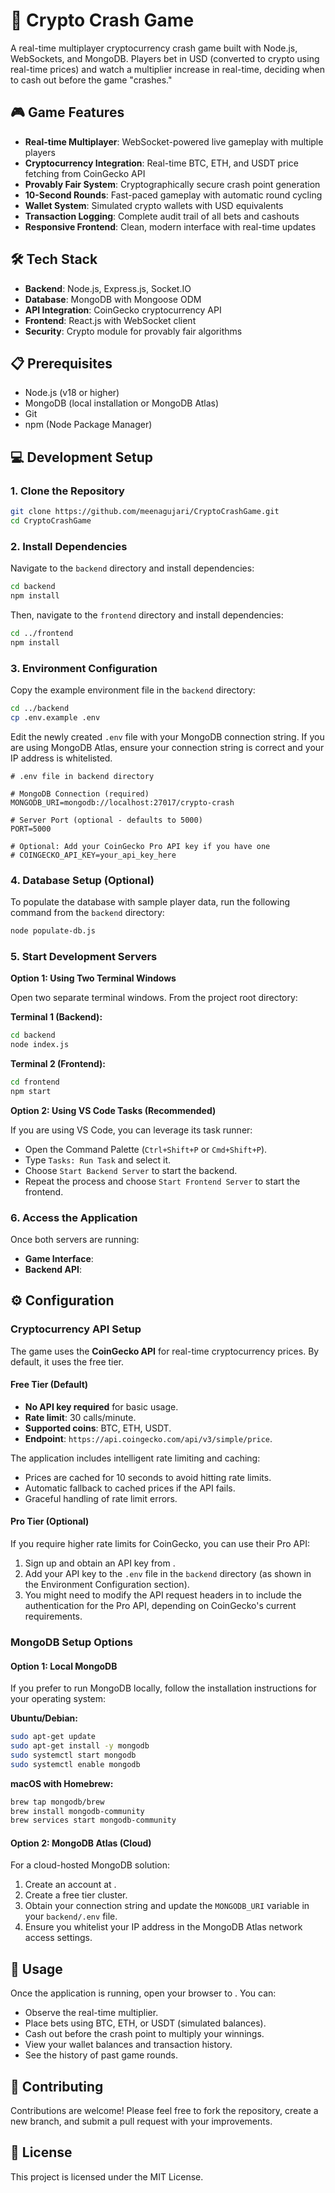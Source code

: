 # 🚀 Crypto Crash Game

A real-time multiplayer cryptocurrency crash game built with Node.js, WebSockets, and MongoDB. Players bet in USD (converted to crypto using real-time prices) and watch a multiplier increase in real-time, deciding when to cash out before the game "crashes."

## 🎮 Game Features

- **Real-time Multiplayer**: WebSocket-powered live gameplay with multiple players
- **Cryptocurrency Integration**: Real-time BTC, ETH, and USDT price fetching from CoinGecko API
- **Provably Fair System**: Cryptographically secure crash point generation
- **10-Second Rounds**: Fast-paced gameplay with automatic round cycling
- **Wallet System**: Simulated crypto wallets with USD equivalents
- **Transaction Logging**: Complete audit trail of all bets and cashouts
- **Responsive Frontend**: Clean, modern interface with real-time updates

## 🛠️ Tech Stack

- **Backend**: Node.js, Express.js, Socket.IO
- **Database**: MongoDB with Mongoose ODM
- **API Integration**: CoinGecko cryptocurrency API
- **Frontend**: React.js with WebSocket client
- **Security**: Crypto module for provably fair algorithms

## 📋 Prerequisites

- Node.js (v18 or higher)
- MongoDB (local installation or MongoDB Atlas)
- Git
- npm (Node Package Manager)

## 💻 Development Setup

### 1. Clone the Repository

```bash
git clone https://github.com/meenagujari/CryptoCrashGame.git
cd CryptoCrashGame
```

### 2. Install Dependencies

Navigate to the `backend` directory and install dependencies:

```bash
cd backend
npm install
```

Then, navigate to the `frontend` directory and install dependencies:

```bash
cd ../frontend
npm install
```

### 3. Environment Configuration

Copy the example environment file in the `backend` directory:

```bash
cd ../backend
cp .env.example .env
```

Edit the newly created `.env` file with your MongoDB connection string. If you are using MongoDB Atlas, ensure your connection string is correct and your IP address is whitelisted.

```env
# .env file in backend directory

# MongoDB Connection (required)
MONGODB_URI=mongodb://localhost:27017/crypto-crash

# Server Port (optional - defaults to 5000)
PORT=5000

# Optional: Add your CoinGecko Pro API key if you have one
# COINGECKO_API_KEY=your_api_key_here
```

### 4. Database Setup (Optional)

To populate the database with sample player data, run the following command from the `backend` directory:

```bash
node populate-db.js
```

### 5. Start Development Servers

**Option 1: Using Two Terminal Windows**

Open two separate terminal windows. From the project root directory:

**Terminal 1 (Backend):**

```bash
cd backend
node index.js
```

**Terminal 2 (Frontend):**

```bash
cd frontend
npm start
```

**Option 2: Using VS Code Tasks (Recommended)**

If you are using VS Code, you can leverage its task runner:

- Open the Command Palette (`Ctrl+Shift+P` or `Cmd+Shift+P`).
- Type `Tasks: Run Task` and select it.
- Choose `Start Backend Server` to start the backend.
- Repeat the process and choose `Start Frontend Server` to start the frontend.

### 6. Access the Application

Once both servers are running:

- **Game Interface**: <mcurl name="http://localhost:3000" url="http://localhost:3000"></mcurl>
- **Backend API**: <mcurl name="http://localhost:5000" url="http://localhost:5000"></mcurl>

## ⚙️ Configuration

### Cryptocurrency API Setup

The game uses the **CoinGecko API** for real-time cryptocurrency prices. By default, it uses the free tier.

#### Free Tier (Default)

- **No API key required** for basic usage.
- **Rate limit**: 30 calls/minute.
- **Supported coins**: BTC, ETH, USDT.
- **Endpoint**: `https://api.coingecko.com/api/v3/simple/price`.

The application includes intelligent rate limiting and caching:

- Prices are cached for 10 seconds to avoid hitting rate limits.
- Automatic fallback to cached prices if the API fails.
- Graceful handling of rate limit errors.

#### Pro Tier (Optional)

If you require higher rate limits for CoinGecko, you can use their Pro API:

1. Sign up and obtain an API key from <mcurl name="CoinGecko Pro" url="https://pro.coingecko.com/"></mcurl>.
2. Add your API key to the `.env` file in the `backend` directory (as shown in the Environment Configuration section).
3. You might need to modify the API request headers in <mcfile name="index.js" path="backend/index.js"></mcfile> to include the authentication for the Pro API, depending on CoinGecko's current requirements.

### MongoDB Setup Options

#### Option 1: Local MongoDB

If you prefer to run MongoDB locally, follow the installation instructions for your operating system:

**Ubuntu/Debian:**

```bash
sudo apt-get update
sudo apt-get install -y mongodb
sudo systemctl start mongodb
sudo systemctl enable mongodb
```

**macOS with Homebrew:**

```bash
brew tap mongodb/brew
brew install mongodb-community
brew services start mongodb-community
```

#### Option 2: MongoDB Atlas (Cloud)

For a cloud-hosted MongoDB solution:

1. Create an account at <mcurl name="MongoDB Atlas" url="https://www.mongodb.com/atlas"></mcurl>.
2. Create a free tier cluster.
3. Obtain your connection string and update the `MONGODB_URI` variable in your `backend/.env` file.
4. Ensure you whitelist your IP address in the MongoDB Atlas network access settings.

## 🚀 Usage

Once the application is running, open your browser to <mcurl name="http://localhost:3000" url="http://localhost:3000"></mcurl>. You can:

- Observe the real-time multiplier.
- Place bets using BTC, ETH, or USDT (simulated balances).
- Cash out before the crash point to multiply your winnings.
- View your wallet balances and transaction history.
- See the history of past game rounds.

## 🤝 Contributing

Contributions are welcome! Please feel free to fork the repository, create a new branch, and submit a pull request with your improvements.

## 📄 License

This project is licensed under the MIT License.
